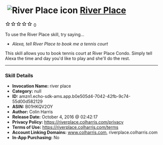 # &nbsp;<img src="skill_icon" alt="River Place icon" width="36"> [River Place](http://alexa.amazon.com/#skills/amzn1.echo-sdk-ams.app.b0e505d4-7042-42fb-9c74-55d00d582129)
![0 stars](../../images/ic_star_border_black_18dp_1x.png)![0 stars](../../images/ic_star_border_black_18dp_1x.png)![0 stars](../../images/ic_star_border_black_18dp_1x.png)![0 stars](../../images/ic_star_border_black_18dp_1x.png)![0 stars](../../images/ic_star_border_black_18dp_1x.png) 0

To use the River Place skill, try saying...

* *Alexa, tell River Place to book me a tennis court*

This skill allows you to book tennis court at River Place Condo. Simply tell Alexa the time and day you'd like to play and she'll do the rest.

***

### Skill Details

* **Invocation Name:** river place
* **Category:** null
* **ID:** amzn1.echo-sdk-ams.app.b0e505d4-7042-42fb-9c74-55d00d582129
* **ASIN:** B01HKQV2OY
* **Author:** Colin Harris
* **Release Date:** October 4, 2016 @ 02:42:17
* **Privacy Policy:** https://riverplace.colharris.com/privacy
* **Terms of Use:** https://riverplace.colharris.com/terms
* **Account Linking Domains:** www.colharris.com, riverplace.colharris.com
* **In-App Purchasing:** No
